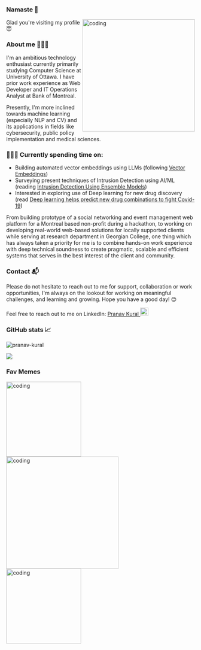 ### Namaste 🙏

<img src="https://camo.githubusercontent.com/5ddf73ad3a205111cf8c686f687fc216c2946a75005718c8da5b837ad9de78c9/68747470733a2f2f7468756d62732e6766796361742e636f6d2f4576696c4e657874446576696c666973682d736d616c6c2e676966" align="right" alt="coding" width="300px"/>

Glad you're visiting my profile 😇

### About me 👨🏼‍🎓

I'm an ambitious technology enthusiast currently primarily studying Computer Science at University of Ottawa. I have prior work experience as Web Developer and IT Operations Analyst at Bank of Montreal.

Presently, I'm more inclined towards machine learning (especially NLP and CV) and its applications in fields like cybersecurity, public policy implementation and medical sciences.

### 👨🏽‍💻 Currently spending time on: 
- Building automated vector embeddings using LLMs (following [Vector Embeddings](https://partee.io/2022/08/11/vector-embeddings/))
- Surveying present techniques of Intrusion Detection using AI/ML (reading [Intrusion Detection Using Ensemble Models](https://link.springer.com/chapter/10.1007/978-3-031-23633-4_11))
- Interested in exploring use of Deep learning for new drug discovery (read [Deep learning helps predict new drug combinations to fight Covid-19](https://news.mit.edu/2021/deep-learning-helps-predict-new-drug-combinations-fight-covid-19-0924))

From building prototype of a social networking and event management web platform for a Montreal based non-profit during a hackathon, to working on developing real-world web-based solutions for locally supported clients while serving at research department in Georgian College, one thing which has always taken a priority for me is to combine hands-on work experience with deep technical soundness to create pragmatic, scalable and efficient systems that serves in the best interest of the client and community.

### Contact 📬

Please do not hesitate to reach out to me for support, collaboration or work opportunities, I'm always on the lookout for working on meaningful challenges, and learning and growing. Hope you have a good day! 😊

Feel free to reach out to me on LinkedIn:  <a href="https://www.linkedin.com/in/pranavkural/">
  Pranav Kural <img alt="Pranav Kural | LinkedIn" width="22px" src="https://raw.githubusercontent.com/peterthehan/peterthehan/master/assets/linkedin.svg" />
</a>

### GitHub stats 📈

<img src="https://github-readme-stats.vercel.app/api?username=pranav-kural&show_icons=true&theme=nord" alt="pranav-kural" />

![](https://visitor-badge.glitch.me/badge?page_id=pranav-kural)

### Fav Memes
<img src="https://media.tenor.com/fJAoBHWymY4AAAAC/do-not-touch-it-programmer.gif" alt="coding" width="200px" align="left" />
<img src="https://media.giphy.com/media/v1.Y2lkPTc5MGI3NjExZDIzOGM0NzA0NWYyMjNhNjczZGZhYzY5MzRiNjlmYzFhNTM3N2I2YSZjdD1n/13HgwGsXF0aiGY/giphy.gif"  alt="coding" width="300px" align="left" />
<img src="https://i.chzbgr.com/full/9287719168/hB690CBA3/michael-why-are-you-the-way-you-are-the-office-memes"  alt="coding" width="200px" align="left" />
